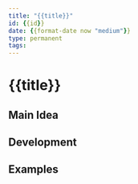 ```yaml
---
title: "{{title}}"
id: {{id}}
date: {{format-date now "medium"}}
type: permanent
tags:
---
```


# {{title}}

## Main Idea

## Development

## Examples
